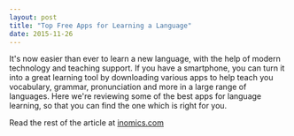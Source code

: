 ```yaml
---
layout: post
title: "Top Free Apps for Learning a Language"
date: 2015-11-26
---
```

It's now easier than ever to learn a new language, with the help of modern technology and teaching support. If you have a smartphone, you can turn it into a great learning tool by downloading various apps to help teach you vocabulary, grammar, pronunciation and more in a large range of languages. Here we're reviewing some of the best apps for language learning, so that you can find the one which is right for you.

Read the rest of the article at [inomics.com](https://inomics.com/top-free-apps-learning-language)
